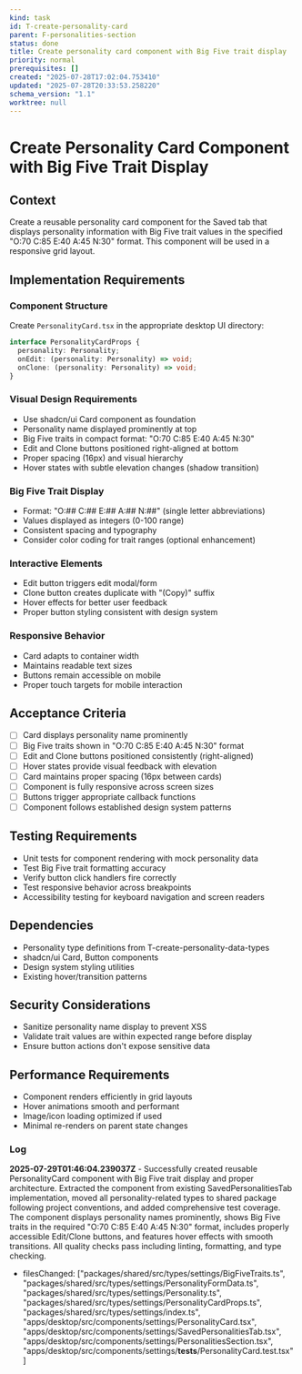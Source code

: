 ```yaml
---
kind: task
id: T-create-personality-card
parent: F-personalities-section
status: done
title: Create personality card component with Big Five trait display
priority: normal
prerequisites: []
created: "2025-07-28T17:02:04.753410"
updated: "2025-07-28T20:33:53.258220"
schema_version: "1.1"
worktree: null
---
```


# Create Personality Card Component with Big Five Trait Display

## Context

Create a reusable personality card component for the Saved tab that displays personality information with Big Five trait values in the specified "O:70 C:85 E:40 A:45 N:30" format. This component will be used in a responsive grid layout.

## Implementation Requirements

### Component Structure

Create `PersonalityCard.tsx` in the appropriate desktop UI directory:

```typescript
interface PersonalityCardProps {
  personality: Personality;
  onEdit: (personality: Personality) => void;
  onClone: (personality: Personality) => void;
}
```

### Visual Design Requirements

- Use shadcn/ui Card component as foundation
- Personality name displayed prominently at top
- Big Five traits in compact format: "O:70 C:85 E:40 A:45 N:30"
- Edit and Clone buttons positioned right-aligned at bottom
- Proper spacing (16px) and visual hierarchy
- Hover states with subtle elevation changes (shadow transition)

### Big Five Trait Display

- Format: "O:## C:## E:## A:## N:##" (single letter abbreviations)
- Values displayed as integers (0-100 range)
- Consistent spacing and typography
- Consider color coding for trait ranges (optional enhancement)

### Interactive Elements

- Edit button triggers edit modal/form
- Clone button creates duplicate with "(Copy)" suffix
- Hover effects for better user feedback
- Proper button styling consistent with design system

### Responsive Behavior

- Card adapts to container width
- Maintains readable text sizes
- Buttons remain accessible on mobile
- Proper touch targets for mobile interaction

## Acceptance Criteria

- [ ] Card displays personality name prominently
- [ ] Big Five traits shown in "O:70 C:85 E:40 A:45 N:30" format
- [ ] Edit and Clone buttons positioned consistently (right-aligned)
- [ ] Hover states provide visual feedback with elevation
- [ ] Card maintains proper spacing (16px between cards)
- [ ] Component is fully responsive across screen sizes
- [ ] Buttons trigger appropriate callback functions
- [ ] Component follows established design system patterns

## Testing Requirements

- Unit tests for component rendering with mock personality data
- Test Big Five trait formatting accuracy
- Verify button click handlers fire correctly
- Test responsive behavior across breakpoints
- Accessibility testing for keyboard navigation and screen readers

## Dependencies

- Personality type definitions from T-create-personality-data-types
- shadcn/ui Card, Button components
- Design system styling utilities
- Existing hover/transition patterns

## Security Considerations

- Sanitize personality name display to prevent XSS
- Validate trait values are within expected range before display
- Ensure button actions don't expose sensitive data

## Performance Requirements

- Component renders efficiently in grid layouts
- Hover animations smooth and performant
- Image/icon loading optimized if used
- Minimal re-renders on parent state changes

### Log

**2025-07-29T01:46:04.239037Z** - Successfully created reusable PersonalityCard component with Big Five trait display and proper architecture. Extracted the component from existing SavedPersonalitiesTab implementation, moved all personality-related types to shared package following project conventions, and added comprehensive test coverage. The component displays personality names prominently, shows Big Five traits in the required "O:70 C:85 E:40 A:45 N:30" format, includes properly accessible Edit/Clone buttons, and features hover effects with smooth transitions. All quality checks pass including linting, formatting, and type checking.

- filesChanged: ["packages/shared/src/types/settings/BigFiveTraits.ts", "packages/shared/src/types/settings/PersonalityFormData.ts", "packages/shared/src/types/settings/Personality.ts", "packages/shared/src/types/settings/PersonalityCardProps.ts", "packages/shared/src/types/settings/index.ts", "apps/desktop/src/components/settings/PersonalityCard.tsx", "apps/desktop/src/components/settings/SavedPersonalitiesTab.tsx", "apps/desktop/src/components/settings/PersonalitiesSection.tsx", "apps/desktop/src/components/settings/__tests__/PersonalityCard.test.tsx"]
